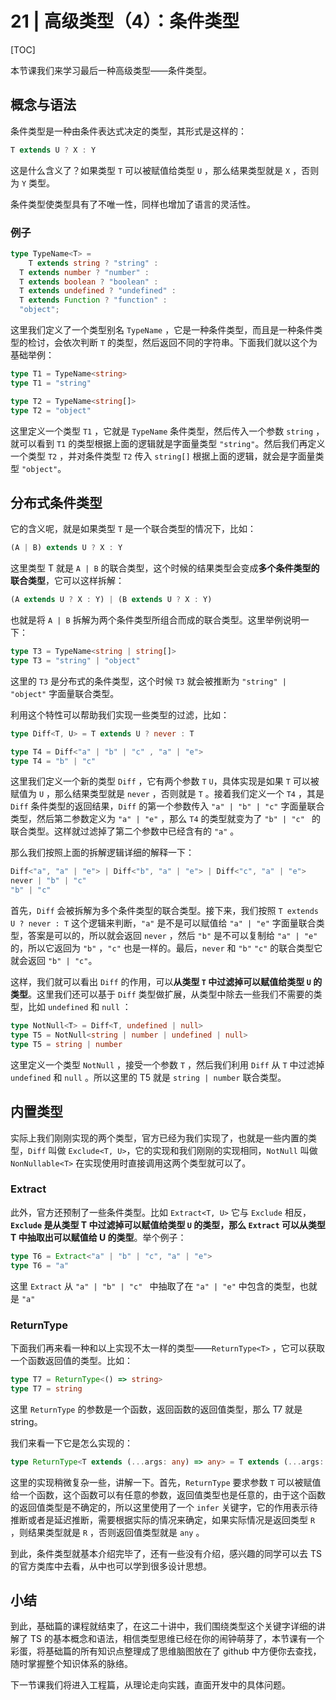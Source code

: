 # 21 | 高级类型（4）：条件类型

[TOC]

本节课我们来学习最后一种高级类型——条件类型。

## 概念与语法

条件类型是一种由条件表达式决定的类型，其形式是这样的：

```ts
T extends U ? X : Y
```

 这是什么含义了？如果类型 `T` 可以被赋值给类型 `U` ，那么结果类型就是 `X` ，否则为 `Y` 类型。

条件类型使类型具有了不唯一性，同样也增加了语言的灵活性。

### 例子

```ts
type TypeName<T> = 
	T extends string ? "string" :
  T extends number ? "number" :
  T extends boolean ? "boolean" :
  T extends undefined ? "undefined" :
  T extends Function ? "function" :
  "object";
```

这里我们定义了一个类型别名 `TypeName` ，它是一种条件类型，而且是一种条件类型的检讨，会依次判断 `T` 的类型，然后返回不同的字符串。下面我们就以这个为基础举例：

```ts
type T1 = TypeName<string>
type T1 = "string"

type T2 = TypeName<string[]>
type T2 = "object"
```

这里定义一个类型 `T1` ，它就是 `TypeName` 条件类型，然后传入一个参数 `string` ，就可以看到 `T1` 的类型根据上面的逻辑就是字面量类型 `"string"`。然后我们再定义一个类型 `T2` ，并对条件类型 `T2` 传入 `string[]` 根据上面的逻辑，就会是字面量类型 `"object"`。



## 分布式条件类型

它的含义呢，就是如果类型 `T` 是一个联合类型的情况下，比如：

```ts
(A | B) extends U ? X : Y
```

这里类型 T 就是 `A | B`  的联合类型，这个时候的结果类型会变成**多个条件类型的联合类型**，它可以这样拆解：

```ts
(A extends U ? X : Y) | (B extends U ? X : Y)
```

也就是将 `A | B` 拆解为两个条件类型所组合而成的联合类型。这里举例说明一下：

```ts
type T3 = TypeName<string | string[]>
type T3 = "string" | "object"
```

这里的 `T3` 是分布式的条件类型，这个时候 `T3` 就会被推断为 `"string" | "object"` 字面量联合类型。

利用这个特性可以帮助我们实现一些类型的过滤，比如：

```ts
type Diff<T, U> = T extends U ? never : T

type T4 = Diff<"a" | "b" | "c" , "a" | "e">
type T4 = "b" | "c"
```

这里我们定义一个新的类型 `Diff` ，它有两个参数 `T` `U`，具体实现是如果 `T` 可以被赋值为 `U` ，那么结果类型就是 `never` ，否则就是 `T` 。接着我们定义一个 `T4` ，其是 `Diff` 条件类型的返回结果，`Diff` 的第一个参数传入 `"a" | "b" | "c"` 字面量联合类型，然后第二参数定义为 `"a" | "e"` ，那么 `T4` 的类型就变为了 `"b" | "c" ` 的联合类型。这样就过滤掉了第二个参数中已经含有的 `"a"` 。

那么我们按照上面的拆解逻辑详细的解释一下：

```ts
Diff<"a", "a" | "e"> | Diff<"b", "a" | "e"> | Diff<"c", "a" | "e">
never | "b" | "c"
"b" | "c"
```

首先，`Diff` 会被拆解为多个条件类型的联合类型。接下来，我们按照 `T extends U ? never : T` 这个逻辑来判断，`"a"` 是不是可以赋值给 `"a" | "e"` 字面量联合类型，答案是可以的，所以就会返回 `never`  ，然后 `"b"` 是不可以复制给 `"a" | "e"` 的，所以它返回为 `"b"` ，`"c"` 也是一样的。最后，`never` 和 `"b"` `"c"` 的联合类型它就会返回 `"b" | "c"`。

这样，我们就可以看出 `Diff` 的作用，可以**从类型 `T` 中过滤掉可以赋值给类型 `U` 的类型**。这里我们还可以基于 `Diff` 类型做扩展，从类型中除去一些我们不需要的类型，比如 `undefined` 和 `null` ：

```ts
type NotNull<T> = Diff<T, undefined | null>
type T5 = NotNull<string | number | undefined | null>
type T5 = string | number 
```

这里定义一个类型 `NotNull` ，接受一个参数 `T` ，然后我们利用 `Diff` 从 `T` 中过滤掉 `undefined` 和 `null` 。所以这里的 T5 就是 `string | number` 联合类型。



## 内置类型

实际上我们刚刚实现的两个类型，官方已经为我们实现了，也就是一些内置的类型，`Diff` 叫做 `Exclude<T, U>`，它的实现和我们刚刚的实现相同，`NotNull` 叫做 `NonNullable<T>` 在实现使用时直接调用这两个类型就可以了。

### Extract

此外，官方还预制了一些条件类型。比如 `Extract<T, U>` 它与 `Exclude` 相反，**`Exclude` 是从类型 T 中过滤掉可以赋值给类型 `U` 的类型，那么 `Extract` 可以从类型 T 中抽取出可以赋值给 U 的类型**。举个例子：

```ts
type T6 = Extract<"a" | "b" | "c", "a" | "e">
type T6 = "a"
```

这里 `Extract` 从 `"a" | "b" | "c" ` 中抽取了在 `"a" | "e"` 中包含的类型，也就是 `"a"` 

### ReturnType

下面我们再来看一种和以上实现不太一样的类型——`ReturnType<T>` ，它可以获取一个函数返回值的类型。比如：

```ts
type T7 = ReturnType<() => string>
type T7 = string
```

这里 `ReturnType` 的参数是一个函数，返回函数的返回值类型，那么 T7 就是 string。

我们来看一下它是怎么实现的：

```ts
type ReturnType<T extends (...args: any) => any> = T extends (...args: any) => infer R ? R : any;
```

这里的实现稍微复杂一些，讲解一下。首先，`ReturnType` 要求参数 `T` 可以被赋值给一个函数，这个函数可以有任意的参数，返回值类型也是任意的，由于这个函数的返回值类型是不确定的，所以这里使用了一个 `infer` 关键字，它的作用表示待推断或者是延迟推断，需要根据实际的情况来确定，如果实际情况是返回类型 `R` ，则结果类型就是 `R` ，否则返回值类型就是 `any` 。



到此，条件类型就基本介绍完毕了，还有一些没有介绍，感兴趣的同学可以去 TS 的官方类库中去看，从中也可以学到很多设计思想。



## 小结

到此，基础篇的课程就结束了，在这二十讲中，我们围绕类型这个关键字详细的讲解了 TS 的基本概念和语法，相信类型思维已经在你的闹钟萌芽了，本节课有一个彩蛋，将基础篇的所有知识点整理成了思维脑图放在了 github 中方便你去查找，随时掌握整个知识体系的脉络。

下一节课我们将进入工程篇，从理论走向实践，直面开发中的具体问题。





